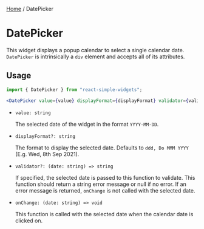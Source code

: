 [Home](../../../README.md) / DatePicker

# DatePicker

This widget displays a popup calendar to select a single calendar date. `DatePicker` is intrinsically a `div` element and accepts all of its attributes.

## Usage

```jsx
import { DatePicker } from "react-simple-widgets";

<DatePicker value={value} displayFormat={displayFormat} validator={validator} onChange={onDateSelect} />;
```

- `value: string`

  The selected date of the widget in the format `YYYY-MM-DD`.

- `displayFormat?: string`

  The format to display the selected date. Defaults to `ddd, Do MMM YYYY` (E.g. Wed, 8th Sep 2021).

- `validator?: (date: string) => string`

  If specified, the selected date is passed to this function to validate. This function should return a string error message or null if no error. If an error message is returned, `onChange` is not called with the selected date.

- `onChange: (date: string) => void`

  This function is called with the selected date when the calendar date is clicked on.
